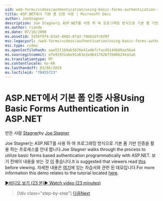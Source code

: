 ```yaml
---
uid: web-forms/videos/authentication/using-basic-forms-authentication-in-aspnet
title: ASP.NET에서 기본 폼 인증 사용 | Microsoft Docs
author: JoeStagner
description: Joe Stagner는 ASP.NET를 사용 하 여 프로그래밍 방식으로 기본 폼 기반 인증을 활용 하는 프로세스를 안내 합니다. 이 시작 하기 전에를 보는 것이 좋습니다.
ms.author: riande
ms.date: 07/16/2008
ms.assetid: 5356f9f4-63a5-4481-87a3-78bb1dfc6f0f
msc.legacyurl: /web-forms/videos/authentication/using-basic-forms-authentication-in-aspnet
msc.type: video
ms.openlocfilehash: aae53f1b9ab5676e41a4b7cfac45144b60ae56a4
ms.sourcegitcommit: e7e91932a6e91a63e2e46417626f39d6b244a3ab
ms.translationtype: MT
ms.contentlocale: ko-KR
ms.lasthandoff: 03/06/2020
ms.locfileid: "78455723"
---
```

# <a name="using-basic-forms-authentication-in-aspnet"></a><span data-ttu-id="aa3a8-104">ASP.NET에서 기본 폼 인증 사용</span><span class="sxs-lookup"><span data-stu-id="aa3a8-104">Using Basic Forms Authentication in ASP.NET</span></span>

<span data-ttu-id="aa3a8-105">만든 사람 [Stagner](https://github.com/JoeStagner)</span><span class="sxs-lookup"><span data-stu-id="aa3a8-105">by [Joe Stagner](https://github.com/JoeStagner)</span></span>

<span data-ttu-id="aa3a8-106">Joe Stagner는 ASP.NET를 사용 하 여 프로그래밍 방식으로 기본 폼 기반 인증을 활용 하는 프로세스를 안내 합니다.</span><span class="sxs-lookup"><span data-stu-id="aa3a8-106">Joe Stagner walks through the process to utilize basic forms based authentication programmatically with ASP.NET.</span></span> <span data-ttu-id="aa3a8-107">보기 전에이 내용을 보는 것 [이](../../overview/older-versions-security/introduction/security-basics-and-asp-net-support-vb.md) 좋습니다.</span><span class="sxs-lookup"><span data-stu-id="aa3a8-107">It is suggested that viewers read [this](../../overview/older-versions-security/introduction/security-basics-and-asp-net-support-vb.md) before viewing.</span></span> <span data-ttu-id="aa3a8-108">자세한 내용은 [여기](../../overview/older-versions-security/introduction/an-overview-of-forms-authentication-vb.md)에 있는 자습서와 관련 된 데모입니다.</span><span class="sxs-lookup"><span data-stu-id="aa3a8-108">For more information this demo relates to the tutorial located [here](../../overview/older-versions-security/introduction/an-overview-of-forms-authentication-vb.md).</span></span>

[<span data-ttu-id="aa3a8-109">&#9654;비디오 보기 (23 분)</span><span class="sxs-lookup"><span data-stu-id="aa3a8-109">&#9654; Watch video (23 minutes)</span></span>](https://channel9.msdn.com/Blogs/ASP-NET-Site-Videos/using-basic-forms-authentication-in-aspnet)

> [!div class="step-by-step"]
> [<span data-ttu-id="aa3a8-110">다음</span><span class="sxs-lookup"><span data-stu-id="aa3a8-110">Next</span></span>](how-to-change-the-forms-authentication-properties.md)
